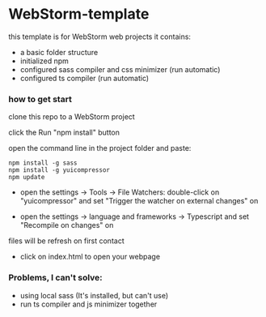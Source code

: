 # WebStorm-template

this template is for WebStorm web projects
it contains:
- a basic folder structure
- initialized npm
- configured sass compiler and css minimizer (run automatic)
- configured ts compiler (run automatic)

### how to get start
clone this repo to a WebStorm project

click the Run "npm install" button

open the command line in the project folder and paste:


    npm install -g sass
    npm install -g yuicompressor
    npm update

- open the settings -> Tools -> File Watchers:
double-click on "yuicompressor" and set "Trigger the watcher on external changes" on

- open the settings -> language and frameworks -> Typescript and set "Recompile on changes" on

files will be refresh on first contact

- click on index.html to open your webpage


### Problems, I can't solve:
* using local sass (It's installed, but can't use)
* run ts compiler and js minimizer together


